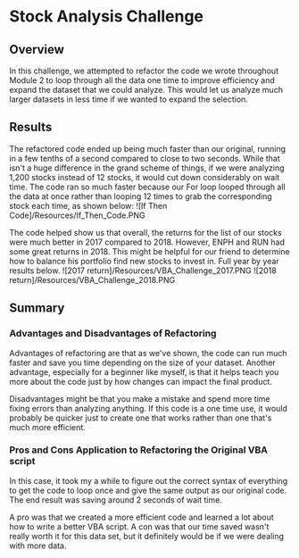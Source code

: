 # Stock Analysis Challenge

## Overview
In this challenge, we attempted to refactor the code we wrote throughout Module 2 to loop through all the data one time to improve efficiency and expand the dataset that we could analyze.
This would let us analyze much larger datasets in less time if we wanted to expand the selection.

## Results
The refactored code ended up being much faster than our original, running in a few tenths of a second compared to close to two seconds. While that isn't a huge difference in the grand scheme of things, if we were analyzing 1,200 stocks instead of 12 stocks, it would cut down considerably on wait time.
The code ran so much faster because our For loop looped through all the data at once rather than looping 12 times to grab the corresponding stock each time, as shown below:
![If Then Code]/Resources/If_Then_Code.PNG

The code helped show us that overall, the returns for the list of our stocks were much better in 2017 compared to 2018. However, ENPH and RUN had some great returns in 2018. This might be helpful for our friend to determine how to balance his portfolio find new stocks to invest in. Full year by year results below.
![2017 return]/Resources/VBA_Challenge_2017.PNG
![2018 return]/Resources/VBA_Challenge_2018.PNG

## Summary

### Advantages and Disadvantages of Refactoring

Advantages of refactoring are that as we've shown, the code can run much faster and save you time depending on the size of your dataset. Another advantage, especially for a beginner like myself, is that it helps teach you more about the code just by how changes can impact the final product.

Disadvantages might be that you make a mistake and spend more time fixing errors than analyzing anything. If this code is a one time use, it would probably be quicker just to create one that works rather than one that's much more efficient.

### Pros and Cons Application to Refactoring the Original VBA script

In this case, it took my a while to figure out the correct syntax of everything to get the code to loop once and give the same output as our original code. The end result was saving around 2 seconds of wait time.

A pro was that we created a more efficient code and learned a lot about how to write a better VBA script. A con was that our time saved wasn't really worth it for this data set, but it definitely would be if we were dealing with more data.
